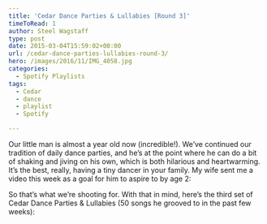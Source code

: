 ```yaml
---
title: 'Cedar Dance Parties & Lullabies [Round 3]'
timeToRead: 1 
author: Steel Wagstaff
type: post
date: 2015-03-04T15:59:02+00:00
url: /cedar-dance-parties-lullabies-round-3/
hero: /images/2016/11/IMG_4058.jpg
categories:
  - Spotify Playlists
tags:
  - Cedar
  - dance
  - playlist
  - Spotify

---
```

Our little man is almost a year old now (incredible!). We&#8217;ve continued our tradition of daily dance parties, and he&#8217;s at the point where he can do a bit of shaking and jiving on his own, which is both hilarious and heartwarming. It&#8217;s the best, really, having a tiny dancer in your family. My wife sent me a video this week as a goal for him to aspire to by age 2:

So that&#8217;s what we&#8217;re shooting for. With that in mind, here&#8217;s the third set of Cedar Dance Parties & Lullabies (50 songs he grooved to in the past few weeks):